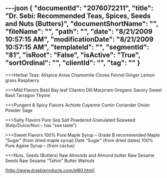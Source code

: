 ---json
{
  "documentId": "2076072211",
  "title": "Dr. Sebi: Recommended Teas, Spices, Seeds and Nuts (Butters)",
  "documentShortName": "",
  "fileName": "",
  "path": "",
  "date": "8/21/2009 10:57:15 AM",
  "modificationDate": "8/21/2009 10:57:15 AM",
  "templateId": "",
  "segmentId": "81",
  "isRoot": "False",
  "isActive": "True",
  "sortOrdinal": "",
  "clientId": "",
  "tag": ""
}
---

&gt;&gt;&gt;Herbal Teas:
Allspice
Anise
Chamomile
Cloves
Fennel
Ginger
Lemon grass
Raspberry

&gt;&gt;&gt;Mild Flavors
Basil
Bay leaf
Cilantro
Dill
Marjoram
Oregano
Savory
Sweet Basil
Tarragon
Thyme

&gt;&gt;&gt;Pungent & Spicy Flavors
Achiote
Cayenne
Cumin
Coriander
Onion Powder
Sage

&gt;&gt;&gt;Salty Flavors
Pure Sea Salt
Powdered Granulated Seaweed
(Kelp/Dulce/Nori – has “sea taste”)

&gt;&gt;&gt;Sweet Flavors
100% Pure Maple Syrup – Grade B recommended
Maple “Sugar” (from dried maple syrup)
Date “Sugar” (from dried dates)
100% Pure Agave Syrup – (from cactus)

&gt;&gt;&gt;Nuts, Seeds (Butters)
Raw Almonds and Almond butter
Raw Sesame Seeds
Raw Sesame “Tahini” Butter
Walnuts

[http://www.drsebiproducts.com/id60.html]
